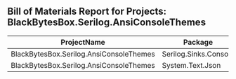 ## Bill of Materials Report for Projects: BlackBytesBox.Serilog.AnsiConsoleThemes

| ProjectName | Package | ResolvedVersion |
|-------------|---------|-----------------|
| BlackBytesBox.Serilog.AnsiConsoleThemes | Serilog.Sinks.Console | 6.0.0 |
| BlackBytesBox.Serilog.AnsiConsoleThemes | System.Text.Json | 9.0.3 |
